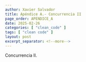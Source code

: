 ```yaml
---
author: Xavier Salvador
title: Apéndice A.- Concurrencia II
page_order: APENDICE_A
date: 2025-02-26
categories: [ "clean_code" ]
tags: [ "clean code" ]
layout: post
excerpt_separator: <!--more-->
---
```


Concurrencia II.